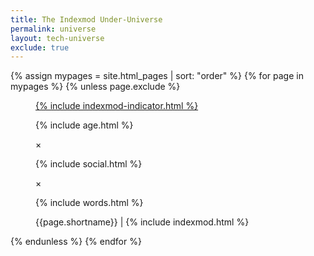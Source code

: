 ```yaml
---
title: The Indexmod Under-Universe
permalink: universe
layout: tech-universe
exclude: true
---
```

<wrap>

{% assign mypages = site.html_pages | sort: "order" %}
{% for page in mypages %}
{% unless page.exclude %}
<figure>
<a href="{{ page.permalink | absolute_url }}">{% include indexmod-indicator.html %}</a>
<figcaption>
<p class="age">{% include age.html %}</p>
<p class="formula">×</p>
<p class="social">{% include social.html %}</p>
<p class="formula">×</p>
<p class="words">{% include words.html %}</p>
<p class="shortname">{{page.shortname}} | {% include indexmod.html %}</p></figcaption>
</figure>
{% endunless %}
{% endfor %}
</wrap>

